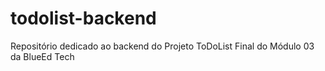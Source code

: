 # todolist-backend
Repositório dedicado ao backend do Projeto ToDoList Final do Módulo 03 da BlueEd Tech
